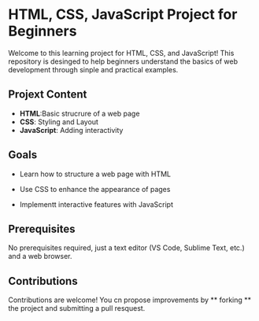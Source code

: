 # HTML, CSS, JavaScript Project for Beginners

Welcome to this learning project for HTML, CSS, and JavaScript! This repository is desinged to help beginners understand the basics of web development through sinple and practical examples.

## Projext Content

- **HTML**:Basic strucrure of a web page
- **CSS**: Styling and Layout
- **JavaScript**: Adding interactivity

## Goals

- Learn how to structure a web page with HTML

- Use CSS to enhance the appearance of pages

- Implementt interactive features with JavaScript

## Prerequisites

No prerequisites required, just a text editor (VS Code, Sublime Text, etc.) and a web browser.

## Contributions

Contributions are welcome! You cn propose improvements by ** forking ** the project and submitting a pull resquest.
